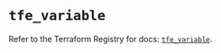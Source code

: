 # `tfe_variable`

Refer to the Terraform Registry for docs: [`tfe_variable`](https://registry.terraform.io/providers/hashicorp/tfe/0.58.0/docs/resources/variable).
